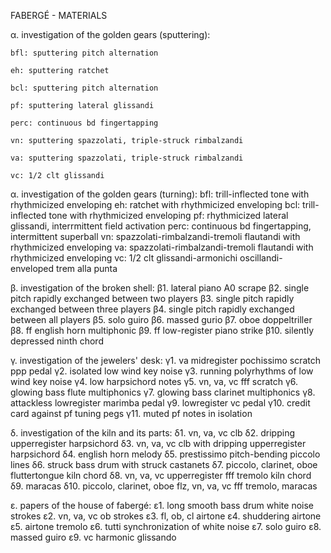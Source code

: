 FABERGÉ - MATERIALS

α.  investigation of the golden gears (sputtering):

    bfl: sputtering pitch alternation

    eh: sputtering ratchet

    bcl: sputtering pitch alternation

    pf: sputtering lateral glissandi

    perc: continuous bd fingertapping

    vn: sputtering spazzolati, triple-struck rimbalzandi

    va: sputtering spazzolati, triple-struck rimbalzandi

    vc: 1/2 clt glissandi

α.  investigation of the golden gears (turning):
    bfl: trill-inflected tone with rhythmicized enveloping
    eh: ratchet with rhythmicized enveloping 
    bcl: trill-inflected tone with rhythmicized enveloping
    pf: rhythmicized lateral glissandi, interrmittent field activation
    perc: continuous bd fingertapping, intermittent superball
    vn: spazzolati-rimbalzandi-tremoli flautandi with rhythmicized enveloping
    va: spazzolati-rimbalzandi-tremoli flautandi with rhythmicized enveloping
    vc: 1/2 clt glissandi-armonichi oscillandi-enveloped trem alla punta

β.  investigation of the broken shell:
    β1. lateral piano A0 scrape
    β2. single pitch rapidly exchanged between two players
    β3. single pitch rapidly exchanged between three players
    β4. single pitch rapidly exchanged between all players
    β5. solo guiro
    β6. massed gurio
    β7. oboe doppeltriller
    β8. ff english horn multiphonic
    β9. ff low-register piano strike
    β10. silently depressed ninth chord

γ.  investigation of the jewelers' desk:
    γ1. va midregister pochissimo scratch ppp pedal
    γ2. isolated low wind key noise
    γ3. running polyrhythms of low wind key noise
    γ4. low harpsichord notes
    γ5. vn, va, vc fff scratch
    γ6. glowing bass flute multiphonics
    γ7. glowing bass clarinet multiphonics
    γ8. attackless lowregister marimba pedal
    γ9. lowregister vc pedal
    γ10. credit card against pf tuning pegs
    γ11. muted pf notes in isolation

δ.  investigation of the kiln and its parts:
    δ1. vn, va, vc clb
    δ2. dripping upperregister harpsichord
    δ3. vn, va, vc clb with dripping upperregister harpsichord
    δ4. english horn melody
    δ5. prestissimo pitch-bending piccolo lines
    δ6. struck bass drum with struck castanets
    δ7. piccolo, clarinet, oboe fluttertongue kiln chord
    δ8. vn, va, vc upperregister fff tremolo kiln chord
    δ9. maracas
    δ10. piccolo, clarinet, oboe flz, vn, va, vc fff tremolo, maracas

ε.  papers of the house of fabergé:
    ε1. long smooth bass drum white noise strokes 
    ε2. vn, va, vc ob strokes
    ε3. fl, ob, cl airtone
    ε4. shuddering airtone
    ε5. airtone tremolo
    ε6. tutti synchronization of white noise
    ε7. solo guiro
    ε8. massed guiro
    ε9. vc harmonic glissando
